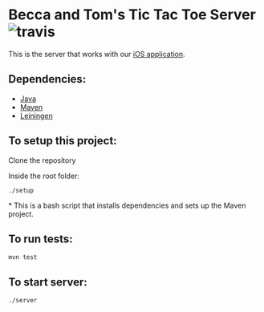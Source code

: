 # Becca and Tom's Tic Tac Toe Server ![travis](https://travis-ci.org/beccanelson/tttaas-project.svg?branch=master)

This is the server that works with our [iOS application](https://github.com/beccanelson/tttaas-iOS).

## Dependencies:
+ [Java](http://www.oracle.com/technetwork/java/javase/downloads/index.html)
+ [Maven](https://maven.apache.org/)
+ [Leiningen](http://leiningen.org/)

## To setup this project:
Clone the repository

Inside the root folder:

`./setup`

\* This is a bash script that installs dependencies and sets up the Maven project.

## To run tests:
`mvn test`

## To start server:
`./server`

